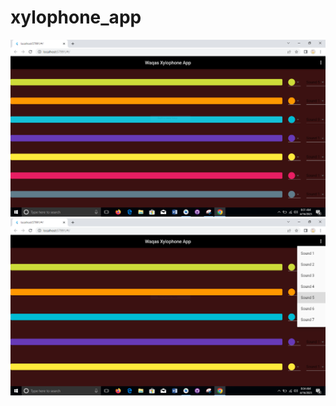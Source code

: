 # xylophone_app

<img src="https://github.com/chanivicky658/COUNTER-APP-WAQAS-AFZAL-SP21-BCS-18/blob/main/xylophone-waqas/SS%20xylophone/s1.PNG">
<img src="https://github.com/chanivicky658/COUNTER-APP-WAQAS-AFZAL-SP21-BCS-18/blob/main/xylophone-waqas/SS%20xylophone/s5.PNG">

